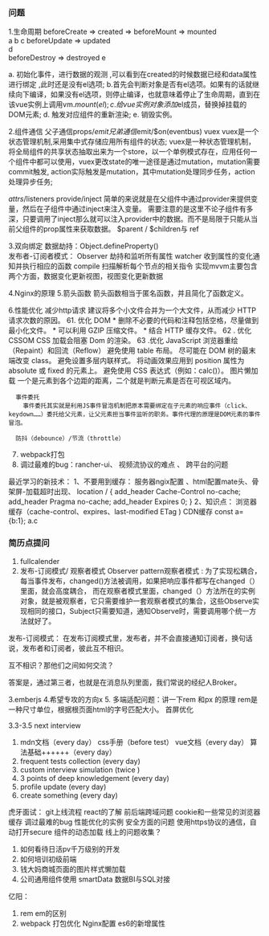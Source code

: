 ### 问题
1.生命周期 
beforeCreate =>  created  =>  beforeMount => mounted   
              a            b                c
beforeUpdate =>  updated   
              d                          
beforeDestroy => destroyed
              e

a. 初始化事件，进行数据的观测 ,可以看到在created的时候数据已经和data属性进行绑定 ,此时还是没有el选项;
b.首先会判断对象是否有el选项。如果有的话就继续向下编译，如果没有el选项，则停止编译，也就意味着停止了生命周期，直到在该vue实例上调用vm.$mount(el);
c. 给vue实例对象添加$el成员，替换掉挂载的DOM元素;
d. 触发对应组件的重新渲染;
e. 销毁实例。

2.组件通信 
  父子通信props/$emit
  兄弟通信$emit/$on(eventbus)
  vuex
    vuex是一个状态管理机制,采用集中式存储应用所有组件的状态;
    vuex是一种状态管理机制，将全局组件的共享状态抽取出来为一个store，以一个单例模式存在，应用任何一个组件中都可以使用，vuex更改state的唯一途径是通过mutation，mutation需要commit触发, action实际触发是mutation，其中mutation处理同步任务，action处理异步任务;

  $attrs/$listeners
  provide/inject
    简单的来说就是在父组件中通过provider来提供变量，然后在子组件中通过inject来注入变量。
    需要注意的是这里不论子组件有多深，只要调用了inject那么就可以注入provider中的数据。而不是局限于只能从当前父组件的prop属性来获取数据。
  $parent / $children与 ref
    

3.双向绑定 
  数据劫持：Object.defineProperty()  
  发布者-订阅者模式：
      Observer 劫持和监听所有属性 
      watcher 收到属性的变化通知并执行相应的函数
      compile 扫描解析每个节点的相关指令
  实现mvvm主要包含两个方面，数据变化更新视图，视图变化更新数据  

4.Nginx的原理 
5.箭头函数 
  箭头函数相当于匿名函数，并且简化了函数定义。

6.性能优化 
       减少http请求
       建议将多个小文件合并为一个大文件，从而减少 HTTP 请求次数的原因。 
      61. 优化 DOM
          *  删除不必要的代码和注释包括空格，尽量做到最小化文件。
          *  可以利用 GZIP 压缩文件。
          *  结合 HTTP 缓存文件。
      62 . 优化 CSSOM
          CSS 加载会阻塞 Dom 的渲染。
      63 .优化 JavaScript
          浏览器重绘（Repaint）和回流（Reflow）
          避免使用 table 布局。
          尽可能在 DOM 树的最末端改变 class。
          避免设置多层内联样式。
          将动画效果应用到 position 属性为 absolute 或 fixed 的元素上。
          避免使用 CSS 表达式（例如：calc()）。
      图片懒加载
          一个是元素到各个边距的距离，二个就是判断元素是否在可视区域内。
          
      事件委托
        事件委托其实就是利用JS事件冒泡机制把原本需要绑定在子元素的响应事件（click、keydown……）委托给父元素，让父元素担当事件监听的职务。事件代理的原理是DOM元素的事件冒泡。

      防抖（debounce）/节流（throttle）
7. webpack打包
8. 调过最难的bug：rancher-ui、  视频流协议的难点 、 跨平台的问题 

最近学习的新技术：
1、不要用到缓存：   服务器ngix配置 、html配置mate头、骨架屏-加载超时出现、
  location / {
  add_header Cache-Control no-cache;
  add_header Pragma no-cache;
  add_header Expires 0;
  }
2、知识点： 浏览器缓存（cache-control、expires、last-modified ETag ) 
           CDN缓存 
const a= {b:1};
a.c 
### 简历点提问
1. fullcalender 
2. 发布-订阅模式/ 观察者模式
  Observer pattern观察者模式 : 为了实现松耦合，每当事件发布，changed()方法被调用，如果把响应事件都写在changed（）里面，就会高度耦合，  而在观察者模式里面，changed（）方法所在的实例对象，就是被观察者，它只需要维护一套观察者模式的集合，这些Observe实现相同的接口，Subject只需要知道，通知Observe时，需要调用哪个统一方法就好了。

  发布-订阅模式：
  在发布订阅模式里，发布者，并不会直接通知订阅者，换句话说，发布者和订阅者，彼此互不相识。

  互不相识？那他们之间如何交流？

  答案是，通过第三者，也就是在消息队列里面，我们常说的经纪人Broker。
  
3.emberjs
4.希望专攻的方向x
5. 多端适配问题：讲一下rem 和px 的原理 
rem是一种尺寸单位，根据根页面html的字号匹配大小。 
首屏优化 



3.3-3.5 next interview
1. mdn文档（every day） css手册（before test） vue文档（every day） 算法基础++++++（every day）
2. frequent tests collection (every day)
3. custom interview simulation (twice )
4. 3 points of deep knowledgement (every day)
5. profile update (every day)
6. create something (every day)

虎牙面试： 
    git上线流程 
    react的了解
    前后端跨域问题 
    cookie和一些常见的浏览器缓存
    调过最难的bug
    性能优化的实例
    安全方面的问题
    使用https协议的通信，自动打开secure
    组件的动态加载
    线上的问题收集？


1. 如何看待日活pv千万级别的开发
2. 如何培训初级前端
3. 钱大妈商城页面的图片样式懒加载
4. 公司通用组件使用  smartData 数据BI与SQL对接


亿阳：
  1. rem  em的区别
  2. webpack 打包优化
  Nginx配置
  es6的新增属性
  


